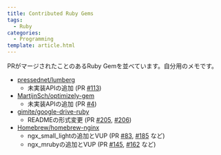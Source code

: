 ```yaml
---
title: Contributed Ruby Gems
tags:
  - Ruby
categories:
  - Programming
template: article.html
---
```

PRがマージされたことのあるRuby Gemを並べています。自分用のメモです。

- <i class="fa fa-github"></i> [pressednet/lumberg](https://github.com/pressednet/lumberg)
  - 未実装APIの追加 (PR [#113](https://github.com/pressednet/lumberg/pull/113))
- <i class="fa fa-github"></i> [MartijnSch/optimizely-gem](https://github.com/MartijnSch/optimizely-gem)
  - 未実装APIの追加 (PR [#4](https://github.com/MartijnSch/optimizely-gem/pull/4))
- <i class="fa fa-github"></i> [gimite/google-drive-ruby](https://github.com/gimite/google-drive-ruby)
  - READMEの形式変更 (PR [#205](https://github.com/gimite/google-drive-ruby/pull/205), [#206](https://github.com/gimite/google-drive-ruby/pull/206))
- <i class="fa fa-github"></i> [Homebrew/homebrew-nginx](https://github.com/Homebrew/homebrew-nginx)
  - ngx_small_lightの追加とVUP (PR [#83](https://github.com/Homebrew/homebrew-nginx/pull/83), [#185](https://github.com/Homebrew/homebrew-nginx/pull/185) など)
  - ngx_mrubyの追加とVUP (PR [#145](https://github.com/Homebrew/homebrew-nginx/pull/145), [#162](https://github.com/Homebrew/homebrew-nginx/pull/162) など)
